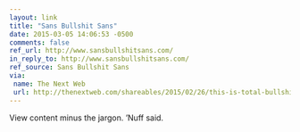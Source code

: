 ```yaml
---
layout: link
title: "Sans Bullshit Sans"
date: 2015-03-05 14:06:53 -0500
comments: false
ref_url: http://www.sansbullshitsans.com/
in_reply_to: http://www.sansbullshitsans.com/
ref_source: Sans Bullshit Sans
via:
 name: The Next Web
 url: http://thenextweb.com/shareables/2015/02/26/this-is-total-bullshit/
---
```


View content minus the jargon. ’Nuff said.

<figure id="fig-2015-03-05-01" class="media-container">
	<img src="http://www.sansbullshitsans.com/img/sans-bullshit-sans-in-action.gif" alt="">
<figure>